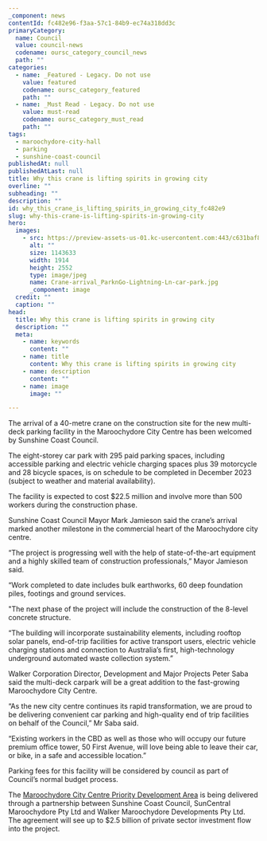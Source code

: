 ```yaml
---
_component: news
contentId: fc482e96-f3aa-57c1-84b9-ec74a318dd3c
primaryCategory:
  name: Council
  value: council-news
  codename: oursc_category_council_news
  path: ""
categories:
  - name: _Featured - Legacy. Do not use
    value: featured
    codename: oursc_category_featured
    path: ""
  - name: _Must Read - Legacy. Do not use
    value: must-read
    codename: oursc_category_must_read
    path: ""
tags:
  - maroochydore-city-hall
  - parking
  - sunshine-coast-council
publishedAt: null
publishedAtLast: null
title: Why this crane is lifting spirits in growing city
overline: ""
subheading: ""
description: ""
id: why_this_crane_is_lifting_spirits_in_growing_city_fc482e9
slug: why-this-crane-is-lifting-spirits-in-growing-city
hero:
  images:
    - src: https://preview-assets-us-01.kc-usercontent.com:443/c631baf8-1b46-001f-580c-d0001b68b4a8/2b6c537d-bb56-492e-9dae-4f89fa6082a5/Crane-arrival_ParknGo-Lightning-Ln-car-park.jpg
      alt: ""
      size: 1143633
      width: 1914
      height: 2552
      type: image/jpeg
      name: Crane-arrival_ParknGo-Lightning-Ln-car-park.jpg
      _component: image
  credit: ""
  caption: ""
head:
  title: Why this crane is lifting spirits in growing city
  description: ""
  meta:
    - name: keywords
      content: ""
    - name: title
      content: Why this crane is lifting spirits in growing city
    - name: description
      content: ""
    - name: image
      image: ""

---
```

The arrival of a 40-metre crane on the construction site for the new multi-deck parking facility in the Maroochydore City Centre has been welcomed by Sunshine Coast Council.

The eight-storey car park with 295 paid parking spaces, including accessible parking and electric vehicle charging spaces plus 39 motorcycle and 28 bicycle spaces, is on schedule to be completed in December 2023 (subject to weather and material availability).

The facility is expected to cost $22.5 million and involve more than 500 workers during the construction phase.

Sunshine Coast Council Mayor Mark Jamieson said the crane’s arrival marked another milestone in the commercial heart of the Maroochydore city centre.

“The project is progressing well with the help of state-of-the-art equipment and a highly skilled team of construction professionals,” Mayor Jamieson said.

“Work completed to date includes bulk earthworks, 60 deep foundation piles, footings and ground services.

"The next phase of the project will include the construction of the 8-level concrete structure.

“The building will incorporate sustainability elements, including rooftop solar panels, end-of-trip facilities for active transport users, electric vehicle charging stations and connection to Australia’s first, high-technology underground automated waste collection system.”

Walker Corporation Director, Development and Major Projects Peter Saba said the multi-deck carpark will be a great addition to the fast-growing Maroochydore City Centre. 

“As the new city centre continues its rapid transformation, we are proud to be delivering convenient car parking and high-quality end of trip facilities on behalf of the Council,” Mr Saba said.

“Existing workers in the CBD as well as those who will occupy our future premium office tower, 50 First Avenue, will love being able to leave their car, or bike, in a safe and accessible location.”

Parking fees for this facility will be considered by council as part of Council’s normal budget process.

The [Maroochydore City Centre Priority Development Area](https://www.sunshinecoast.qld.gov.au/Council/Planning-and-Projects/Major-Regional-Projects/Maroochydore-City-Centre)
&#x20;is being delivered through a partnership between Sunshine Coast Council, SunCentral Maroochydore Pty Ltd and Walker Maroochydore Developments Pty Ltd. The agreement will see up to $2.5 billion of private sector investment flow into the project.
